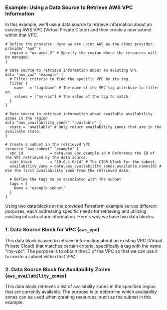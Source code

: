 ### Example: Using a Data Source to Retrieve AWS VPC Information
In this example, we'll use a data source to retrieve information about an existing AWS VPC (Virtual Private Cloud) and then create a new subnet within that VPC.
```
# Define the provider. Here we are using AWS as the cloud provider.
provider "aws" {
  region = "us-west-2" # Specify the region where the resources will be managed.
}

# Data source to retrieve information about an existing VPC
data "aws_vpc" "example" {
  # Filter criteria to find the specific VPC by its tag.
  filter {
    name   = "tag:Name" # The name of the VPC tag attribute to filter on.
    values = ["my-vpc"] # The value of the tag to match.
  }
}

# Data source to retrieve information about available availability zones in the region
data "aws_availability_zones" "available" {
  state = "available" # Only return availability zones that are in the available state.
}

# Create a subnet in the retrieved VPC
resource "aws_subnet" "example" {
  vpc_id            = data.aws_vpc.example.id # Reference the ID of the VPC retrieved by the data source.
  cidr_block        = "10.0.1.0/24" # The CIDR block for the subnet.
  availability_zone = data.aws_availability_zones.available.names[0] # Use the first availability zone from the retrieved data.

  # Define the tags to be associated with the subnet
  tags = {
    Name = "example-subnet"
  }
}

```

Using two data blocks in the provided Terraform example serves different purposes, each addressing specific needs for retrieving and utilizing existing infrastructure information. Here's why we have two data blocks:

### 1. Data Source Block for VPC (`aws_vpc`)

This data block is used to retrieve information about an existing VPC (Virtual Private Cloud) that matches certain criteria, specifically a tag with the name "my-vpc". The purpose is to obtain the ID of the VPC so that we can use it to create a subnet within that VPC.

### 2. Data Source Block for Availability Zones (`aws_availability_zones`)

This data block retrieves a list of availability zones in the specified region that are currently available. The purpose is to determine which availability zones can be used when creating resources, such as the subnet in this example.